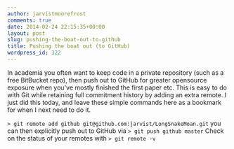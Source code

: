 ```yaml
---
author: jarvistmoorefrost
comments: true
date: 2014-02-24 22:15:35+00:00
layout: post
slug: pushing-the-boat-out-to-github
title: Pushing the boat out (to GitHub)
wordpress_id: 322
---
```


In academia you often want to keep code in a private repository (such as a free BitBucket repo), then push out to GitHub for greater opensource exposure when you've mostly finished the first paper etc. This is easy to do with Git while retaining full commitment history by adding an extra remote. I just did this today, and leave these simple commands here as a bookmark for when I next need to do it.

`> git remote add github git@github.com:jarvist/LongSnakeMoan.git`
you can then explicitly push out to GitHub via
`> git push github master`
Check on the status of your remotes with
`> git remote -v`
